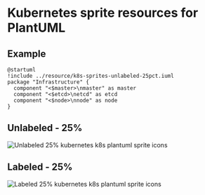 # Kubernetes sprite resources for PlantUML

## Example

```uml
@startuml
!include ../resource/k8s-sprites-unlabeled-25pct.iuml
package "Infrastructure" {
  component "<$master>\nmaster" as master
  component "<$etcd>\netcd" as etcd
  component "<$node>\nnode" as node
}
```

## Unlabeled - 25%

![Unlabeled 25% kubernetes k8s plantuml sprite icons](./out/k8s-sprites-unlabeled-25pct.png)

## Labeled - 25%

![Labeled 25% kubernetes k8s plantuml sprite icons](./out/k8s-sprites-labeled-25pct.png)

